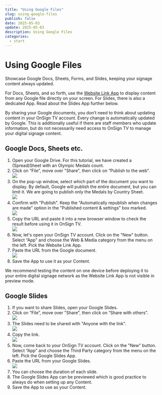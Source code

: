 ```yaml
---
title: "Using Google Files"
slug: using-google-files
publish: false
date: 2025-05-03
update: 2025-05-03
description: Using Google Files
categories:
  - start
---
```


Using Google Files
==================

Showcase Google Docs, Sheets, Forms, and Slides, keeping your signage content always updated.

For Docs, Sheets, and so forth, use the [Website Link App](/popular-apps-setup/using-website-link-app) to display content from any Google file directly on your screen. For Slides, there is also a dedicated App. Read about the Slides App further below.

By sharing your Google documents, you don’t need to think about updating content in your OnSign TV account. Every change is automatically updated by Google. This is additionally useful if there are staff members who update information, but do not necessarily need access to OnSign TV to manage your digital signage content.

Google Docs, Sheets etc.
------------------------

1. Open your Google Drive. For this tutorial, we have created a (Spread)Sheet with an Olympic Medals count.
2. Click on “File”, move over "Share", then click on “Publish to the web”.  
   ![](https://static.helpjuice.com/helpjuice_production/uploads/upload/image/23821/direct/1731653270326/how-to-display-google-files_1.png)
3. On the pop-up window, select which part of the document you want to display. By default, Google will publish the entire document, but you can limit it. We are going to publish only the Medals by Country Sheet.  
   ![](https://static.helpjuice.com/helpjuice_production/uploads/upload/image/23821/direct/1731653288783/how-to-display-google-files_2.png)
4. Confirm with "Publish". Keep the “Automatically republish when changes are made” option in the "Published content & settings" box marked.  
   ![](https://static.helpjuice.com/helpjuice_production/uploads/upload/image/23821/direct/1731653301188/how-to-display-google-files_3.png)
5. Copy the URL and paste it into a new browser window to check the result before using it in OnSign TV.  
   ![](https://static.helpjuice.com/helpjuice_production/uploads/upload/image/23821/direct/1731653329420/how-to-display-google-files_4.png)
6. Now, let's open your OnSign TV account. Click on the "New" button. Select “App” and choose the Web & Media category from the menu on the left. Pick the Website Link App.
7. Paste the URL from the Google document.  
   ![](https://static.helpjuice.com/helpjuice_production/uploads/upload/image/23821/direct/1731653342521/how-to-display-google-files_5.png)
8. Save the App to use it as your Content.

We recommend testing the content on one device before deploying it to your entire digital signage network as the Website Link App is not visible in preview mode.

Google Slides
-------------

1. If you want to share Slides, open your Google Slides.
2. Click on “File”, move over "Share", then click on “Share with others”.  
   ![](https://static.helpjuice.com/helpjuice_production/uploads/upload/image/23821/direct/1731653406132/how-to-display-google-files_6.png)
3. The Slides need to be shared with "Anyone with the link".  
   ![](https://static.helpjuice.com/helpjuice_production/uploads/upload/image/23821/direct/1731653421882/how-to-display-google-files_7.png)
4. Copy the link.  
   ![](https://static.helpjuice.com/helpjuice_production/uploads/upload/image/23821/direct/1731653440272/how-to-display-google-files_8.png)
5. Now, come back to your OnSign TV account. Click on the "New" button. Select “App” and choose the Third Party category from the menu on the left. Pick the Google Slides App.
6. Paste the URL from your Google Slides.  
   ![](https://static.helpjuice.com/helpjuice_production/uploads/upload/image/23821/direct/1731653461378/how-to-display-google-files_9.png)
7. You can choose the duration of each slide.
8. The Google Slides App can be previewed which is good practice to always do when setting up any Content.
9. Save the App to use as your Content.
